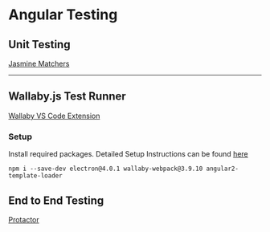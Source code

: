 # Angular Testing

## Unit Testing

[Jasmine Matchers](https://jasmine.github.io/api/edge/matchers.html)

---

## Wallaby.js Test Runner

[Wallaby VS Code Extension](https://marketplace.visualstudio.com/items?itemName=WallabyJs.wallaby-vscode)

### Setup

Install required packages. Detailed Setup Instructions can be found [here](https://wallabyjs.com/docs/tutorial/angular-cli.html)

`npm i --save-dev electron@4.0.1 wallaby-webpack@3.9.10 angular2-template-loader`

## End to End Testing

[Protactor](https://www.protractortest.org/#/)
